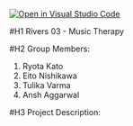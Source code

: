 [![Open in Visual Studio Code](https://classroom.github.com/assets/open-in-vscode-2e0aaae1b6195c2367325f4f02e2d04e9abb55f0b24a779b69b11b9e10269abc.svg)](https://classroom.github.com/online_ide?assignment_repo_id=16373834&assignment_repo_type=AssignmentRepo)

#H1 Rivers 03 - Music Therapy

#H2 Group Members:
1. Ryota Kato
2. Eito Nishikawa 
3. Tulika Varma 
4. Ansh Aggarwal

#H3 Project Description: